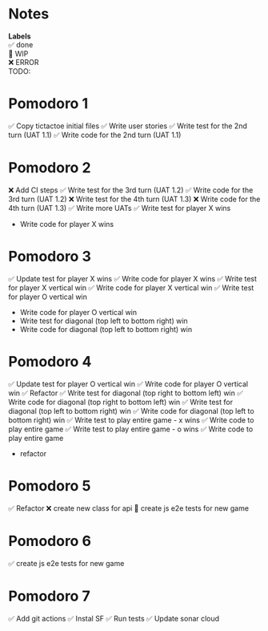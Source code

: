 # Notes

**Labels**  
✅ done  
🚧 WIP  
❌ ERROR  
TODO:

# Pomodoro 1

✅ Copy tictactoe initial files
✅ Write user stories
✅ Write test for the 2nd turn (UAT 1.1)
✅ Write code for the 2nd turn (UAT 1.1)

# Pomodoro 2

❌ Add CI steps
✅ Write test for the 3rd turn (UAT 1.2)
✅ Write code for the 3rd turn (UAT 1.2)
❌ Write test for the 4th turn (UAT 1.3)
❌ Write code for the 4th turn (UAT 1.3)
✅ Write more UATs
✅ Write test for player X wins

- Write code for player X wins

# Pomodoro 3

✅ Update test for player X wins
✅ Write code for player X wins
✅ Write test for player X vertical win
✅ Write code for player X vertical win
✅ Write test for player O vertical win

- Write code for player O vertical win
- Write test for diagonal (top left to bottom right) win
- Write code for diagonal (top left to bottom right) win

# Pomodoro 4

✅ Update test for player O vertical win
✅ Write code for player O vertical win
✅ Refactor
✅ Write test for diagonal (top right to bottom left) win
✅ Write code for diagonal (top right to bottom left) win
✅ Write test for diagonal (top left to bottom right) win
✅ Write code for diagonal (top left to bottom right) win
✅ Write test to play entire game - x wins
✅ Write code to play entire game
✅ Write test to play entire game - o wins
✅ Write code to play entire game

- refactor

# Pomodoro 5

✅ Refactor
❌ create new class for api
🚧 create js e2e tests for new game

# Pomodoro 6

✅ create js e2e tests for new game

# Pomodoro 7

✅ Add git actions
✅ Instal SF
✅ Run tests
✅ Update sonar cloud
